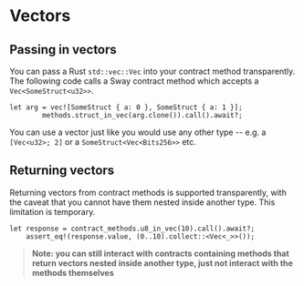 # Vectors

## Passing in vectors

You can pass a Rust `std::vec::Vec` into your contract method transparently. The following code calls a Sway contract method which accepts a `Vec<SomeStruct<u32>>`.

```rust,ignore
let arg = vec![SomeStruct { a: 0 }, SomeStruct { a: 1 }];
        methods.struct_in_vec(arg.clone()).call().await?;
```

You can use a vector just like you would use any other type -- e.g. a `[Vec<u32>; 2]` or a `SomeStruct<Vec<Bits256>>` etc.

## Returning vectors

Returning vectors from contract methods is supported transparently, with the caveat that you cannot have them nested inside another type. This limitation is temporary.

```rust,ignore
let response = contract_methods.u8_in_vec(10).call().await?;
    assert_eq!(response.value, (0..10).collect::<Vec<_>>());
```

> **Note: you can still interact with contracts containing methods that return vectors nested inside another type, just not interact with the methods themselves**
